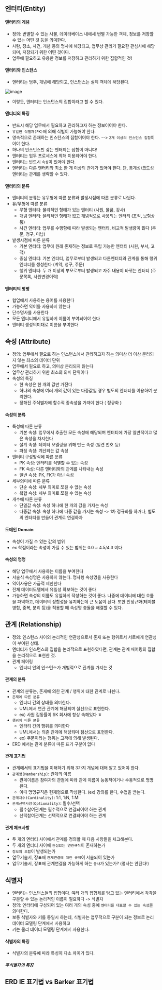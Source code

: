## 엔터티(Entity)

#### 앤터티의 게념
- 정의: 변별할 수 있는 사물, 데이터베이스 내에세 번별 가능한 객체, 정보를 저장할 수 있는 어떤 것 등을 의미한다.
- 사람, 장소, 사건, 개념 등의 명사에 해당되고, 업무상 관리가 필요한 관심사에 해당되며, 저장되기 위한 어떤 것이다.
- 업무에 필요하고 유용한 정보를 저장하고 관리하기 위한 집합적인 것!

#### 엔터티와 인스턴스
- 엔터티는 범주, 개념에 해당되고, 인스턴스는 실제 객체에 해당된다.

![image](https://user-images.githubusercontent.com/24373728/167255652-19e1252d-af23-4a64-8205-97ad8b294c6d.png)

- 이렇듯, 엔터티는 인스턴스의 집합이라고 할 수 있다.

#### 엔터티의 특징
- 반드시 해당 업무에서 필요하고 관리하고자 하는 정보이어야 한다.
- `유일한 식별자(PK)`에 의해 식별이 가능해야 한다. 
- 영속적으로 존재하는 인스턴스의 집합이어야 한다. --> `2개 이상의 인스턴스 집합`이어야 한다.
- 하나의 인스턴스만 갖는 엔터티는 집합이 아니다! 
- 엔터티는 업무 프로세스에 의해 이용되어야 한다.
- 엔터티는 반드시 `속성`이 있어야 한다.
- 엔터티는 다른 엔터티와 최소 한 개 이상의 관계가 있어야 한다. 단, 통계성/코드성 엔터티는 관계를 생략할 수 있다.

#### 엔터티의 분류
- 엔터티의 분류는 유무형에 따른 분류와 발생시점에 따른 분류로 나뉜다.
- 유/무형에 따른 분류
  - 무형 엔터티: 물리적인 형태가 있는 엔터티 (사원, 물품, 강사)
  - 개념 엔터티: 물리적인 형태가 없고 개념적으로 사용되는 엔터티 (조직, 보험상품)
  - 사건 엔터티: 업무를 수행함에 따라 발생되는 엔터티, 비교적 발생량이 많다 (주문, 청구, 미납)
- 발생시점에 따른 분류
  - 기본 엔터티: 업무에 원래 존재하는 정보로 독립 가능한 엔터티 (사원, 부서, 고객)
  - 중심 엔터티: 기본 엔터티, 업무로부터 발생되고 다른엔터티와 관계를 통해 행위 엔터티를 생성한다 (계약, 청구, 주문)
  - 행위 엔터티: 두 개 이상의 부모로부터 발생되고 자주 내용이 바뀌는 엔터티 (주문목록, 사원변경이력)

#### 엔터티의 명명
- 협업에서 사용하는 용어를 사용한다
- 가능하면 약어를 사용하지 않는다
- 단수명사를 사용한다
- 모든 엔터티에서 유일하게 이름이 부여되어야 한다
- 엔터티 생성의미대로 이름을 부여한다

## 속성 (Attribute)
- 졍의: 업무에서 필요로 하는 인스턴스에서 관리하고자 하는 의미상 더 이상 분리되지 않는 최소의 데이터 단위
- 업무에서 필요로 하고, 의미상 분리되지 않는다
- 업무상 관리하기 위한 최소의 의미 단위이다
- 속성의 특징
  - 한 속성은 한 개의 값만 가진다 
  - 하나의 속성에 여러 개의 값이 있는 다중값일 경우 별도의 엔터티를 이용하여 분리한다.
  - 정해진 주식별자에 함수적 종속성을 가져야 한다 ( 정규화 )

#### 속성의 분류
- 특성에 따른 분류
  - 기본 속성: 업무에서 추출한 모든 속성에 해당되며 엔터티에 가장 일반적이고 많은 속성을 차지한다
  - 설계 속성: 데이터 모델링을 위해 만든 속성 (일련 번호 등)
  - 파생 속성: 계산되는 값 속성
- 엔터티 구성방식에 따른 분류
  - PK 속성: 엔터티를 식별할 수 있는 속성
  - FK 속성: 다른 엔터티와의 관계를 나타내는 속성
  - 일반 속성: PK, FK가 아닌 속성
- 세부의미에 따른 분류
  - 단순 속성: 세부 의미로 쪼갤 수 없는 속성
  - 복합 속성: 세부 의미로 쪼갤 수 있는 속성
- 개수에 따른 분류
  - 단일값 속성: 속성 하나에 한 개의 값을 가지는 속성
  - 다중값 속성: 속성 하나에 다중 값을 가지는 속성 -> 1차 정규화를 하거나, 별도의 엔터티를 만들어 관계로 연결하자

#### 도메인 Domain
- 속성이 가질 수 있는 값의 범위
- ex 학점이라는 속성이 가질 수 있는 범위는 0.0 ~ 4.5/4.3 이다

#### 속성의 명명
- 해당 업무에서 사용하는 이름을 부여한다
- 서술식 속성명은 사용하지 않는다. 명사형 속성명을 사용한다
- 약어사용은 가급적 제한한다
- 전체 데이터모델에서 유일성 확보하는 것이 좋다
- 가능하면 속성의 이름도 유일하게 작성하는 것이 좋다. 나중에 데이터에 대한 흐름을 파악하고, 데이터의 정합성을 유지하는데 큰 도움이 된다. 또한 반정규화(테이블 병합, 중복, 분리 등)을 적용할 때 속성명 충돌을 해결할 수 있다.

## 관계 (Relationship)
- 정의: 인스턴스 사이의 논리적인 연관성으로서 존재 또는 행위로서 서로에게 연관성이 부여된 상태.
- 엔터티가 인스턴스의 집합을 논리적으로 표현하였다면, 관계는 관계 패어링의 집합을 논리적으로 표현한 것.
- 관계 페어링
  - 엔터티 안의 인스턴스가 개별적으로 관계를 가지는 것

#### 관계의 분류
- 관계의 분류는, 존재에 의한 관계 / 행위에 대한 관계로 나뉜다.
- `존재에 따른 분류`
  - 엔터티 간의 상태를 의미한다.
  - UML에서 연관 관계에 해당되며 실선으로 표현한다.
  - ex) 사원 김동률이 SK 회사에 항상 속해있다 ㅎ
- `행위에 따른 분류`
  - 엔터티 간의 행위를 의미한다
  - UML에서는 의존 관계에 해당되며 점선으로 표현한다.
  - ex) 주문이라는 행위는 고객에 의해 발생된다.
- ERD 에서는 관계 분류에 따른 표기 구분이 없다

#### 관계 표기법
- 관계에서의 표기법을 이해하기 위해 3가지 개념에 대해 알고 있어야 한다.
- `관계명(Membership)`: 관계의 이름
  - 관계이름은 참여자의 관점에 따라 관계 이름이 능동적이거나 수동적으로 명명된다. 
  - 이때 명명규칙은 현재형으로 작성한다. (ex) 강의를 한다, 수업을 받는다.
- `관계차수(Cardinality)`: 1:1, 1:N, 1:M
- `관계선택사양(Optionality)`: 필수/선택
  - 필수참여관계는 필수적으로 연결되어야 하는 관계
  - 선택참여관계는 선택적으로 연결되어야 하는 관계

#### 관계 체크사항
- 두 개의 엔터티 사이에서 관계를 정의할 때 다음 사항들을 체크해본다.
- 두 개의 엔터티 사이에 `관심있는 연관규칙`이 존재하는가
- `정보의 조합`이 발생되는가
- 업무기술서, 장표에 `관계연결에 대한 규칙`이 서술되어 있는가
- 업무기술서, 장표에 관계연결을 가능하게 하는 `동사`가 있는가? (명사는 안된다!)

## 식별자
- 엔터티는 인스턴스들의 집합이다. 여러 개의 집합체를 담고 있는 엔터티에서 각각을 구분할 수 있는 논리적인 이름이 필요하다 -> 식별자
- 정의: 엔터티에 구성되어 있는 여러 개의 속성 중에 `엔터티를 대표할 수 있는 속성`을 의미한다.
- 보통 식별자와 키를 동일시 하는데, 식별자는 업무적으로 구분이 되는 정보로 논리 데이터 모델링 단계에서 사용하고
- 키는 물리 데이터 모델링 단계에서 사용한다.

#### 식별자의 특징
- 식별자의 분류에 따라 특성이 다소 차이가 있다.
##### 주식별자의 특징


## ERD IE 표기법 vs Barker 표기법







